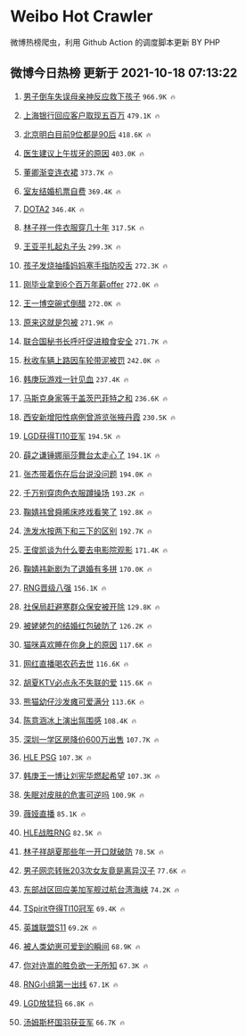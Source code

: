 # Weibo Hot Crawler 



微博热榜爬虫，利用 Github Action 的调度脚本更新 BY PHP 


## 微博今日热榜 更新于 2021-10-18 07:13:22 
1. [男子倒车失误母亲神反应救下孩子](https://s.weibo.com/weibo?q=%23%E7%94%B7%E5%AD%90%E5%80%92%E8%BD%A6%E5%A4%B1%E8%AF%AF%E6%AF%8D%E4%BA%B2%E7%A5%9E%E5%8F%8D%E5%BA%94%E6%95%91%E4%B8%8B%E5%AD%A9%E5%AD%90%23&Refer=top) `966.9K 🔥` 

1. [上海银行回应客户取现五百万](https://s.weibo.com/weibo?q=%23%E4%B8%8A%E6%B5%B7%E9%93%B6%E8%A1%8C%E5%9B%9E%E5%BA%94%E5%AE%A2%E6%88%B7%E5%8F%96%E7%8E%B0%E4%BA%94%E7%99%BE%E4%B8%87%23&Refer=top) `479.1K 🔥` 

1. [北京明白目前9位都是90后](https://s.weibo.com/weibo?q=%23%E5%8C%97%E4%BA%AC%E6%98%8E%E7%99%BD%E7%9B%AE%E5%89%8D9%E4%BD%8D%E9%83%BD%E6%98%AF90%E5%90%8E%23&Refer=top) `418.6K 🔥` 

1. [医生建议上午拔牙的原因](https://s.weibo.com/weibo?q=%23%E5%8C%BB%E7%94%9F%E5%BB%BA%E8%AE%AE%E4%B8%8A%E5%8D%88%E6%8B%94%E7%89%99%E7%9A%84%E5%8E%9F%E5%9B%A0%23&Refer=top) `403.0K 🔥` 

1. [董卿渐变连衣裙](https://s.weibo.com/weibo?q=%E8%91%A3%E5%8D%BF%E6%B8%90%E5%8F%98%E8%BF%9E%E8%A1%A3%E8%A3%99&Refer=top) `373.7K 🔥` 

1. [室友结婚机票自费](https://s.weibo.com/weibo?q=%23%E5%AE%A4%E5%8F%8B%E7%BB%93%E5%A9%9A%E6%9C%BA%E7%A5%A8%E8%87%AA%E8%B4%B9%23&Refer=top) `369.4K 🔥` 

1. [DOTA2](https://s.weibo.com/weibo?q=%23DOTA2%23&Refer=top) `346.4K 🔥` 

1. [林子祥一件衣服穿几十年](https://s.weibo.com/weibo?q=%23%E6%9E%97%E5%AD%90%E7%A5%A5%E4%B8%80%E4%BB%B6%E8%A1%A3%E6%9C%8D%E7%A9%BF%E5%87%A0%E5%8D%81%E5%B9%B4%23&Refer=top) `317.5K 🔥` 

1. [王亚平扎起丸子头](https://s.weibo.com/weibo?q=%23%E7%8E%8B%E4%BA%9A%E5%B9%B3%E6%89%8E%E8%B5%B7%E4%B8%B8%E5%AD%90%E5%A4%B4%23&Refer=top) `299.3K 🔥` 

1. [孩子发烧抽搐妈妈塞手指防咬舌](https://s.weibo.com/weibo?q=%23%E5%AD%A9%E5%AD%90%E5%8F%91%E7%83%A7%E6%8A%BD%E6%90%90%E5%A6%88%E5%A6%88%E5%A1%9E%E6%89%8B%E6%8C%87%E9%98%B2%E5%92%AC%E8%88%8C%23&Refer=top) `272.3K 🔥` 

1. [刚毕业拿到6个百万年薪offer](https://s.weibo.com/weibo?q=%23%E5%88%9A%E6%AF%95%E4%B8%9A%E6%8B%BF%E5%88%B06%E4%B8%AA%E7%99%BE%E4%B8%87%E5%B9%B4%E8%96%AAoffer%23&Refer=top) `272.0K 🔥` 

1. [王一博空碗式倒醋](https://s.weibo.com/weibo?q=%23%E7%8E%8B%E4%B8%80%E5%8D%9A%E7%A9%BA%E7%A2%97%E5%BC%8F%E5%80%92%E9%86%8B%23&Refer=top) `272.0K 🔥` 

1. [原来这就是包被](https://s.weibo.com/weibo?q=%23%E5%8E%9F%E6%9D%A5%E8%BF%99%E5%B0%B1%E6%98%AF%E5%8C%85%E8%A2%AB%23&Refer=top) `271.9K 🔥` 

1. [联合国秘书长呼吁促进粮食安全](https://s.weibo.com/weibo?q=%23%E8%81%94%E5%90%88%E5%9B%BD%E7%A7%98%E4%B9%A6%E9%95%BF%E5%91%BC%E5%90%81%E4%BF%83%E8%BF%9B%E7%B2%AE%E9%A3%9F%E5%AE%89%E5%85%A8%23&Refer=top) `271.7K 🔥` 

1. [秋收车辆上路因车轮带泥被罚](https://s.weibo.com/weibo?q=%23%E7%A7%8B%E6%94%B6%E8%BD%A6%E8%BE%86%E4%B8%8A%E8%B7%AF%E5%9B%A0%E8%BD%A6%E8%BD%AE%E5%B8%A6%E6%B3%A5%E8%A2%AB%E7%BD%9A%23&Refer=top) `242.0K 🔥` 

1. [韩庚玩游戏一针见血](https://s.weibo.com/weibo?q=%23%E9%9F%A9%E5%BA%9A%E7%8E%A9%E6%B8%B8%E6%88%8F%E4%B8%80%E9%92%88%E8%A7%81%E8%A1%80%23&Refer=top) `237.4K 🔥` 

1. [马斯克身家等于盖茨巴菲特之和](https://s.weibo.com/weibo?q=%23%E9%A9%AC%E6%96%AF%E5%85%8B%E8%BA%AB%E5%AE%B6%E7%AD%89%E4%BA%8E%E7%9B%96%E8%8C%A8%E5%B7%B4%E8%8F%B2%E7%89%B9%E4%B9%8B%E5%92%8C%23&Refer=top) `236.6K 🔥` 

1. [西安新增阳性病例曾游览张掖丹霞](https://s.weibo.com/weibo?q=%23%E8%A5%BF%E5%AE%89%E6%96%B0%E5%A2%9E%E9%98%B3%E6%80%A7%E7%97%85%E4%BE%8B%E6%9B%BE%E6%B8%B8%E8%A7%88%E5%BC%A0%E6%8E%96%E4%B8%B9%E9%9C%9E%23&Refer=top) `230.5K 🔥` 

1. [LGD获得TI10亚军](https://s.weibo.com/weibo?q=LGD%E8%8E%B7%E5%BE%97TI10%E4%BA%9A%E5%86%9B&Refer=top) `194.5K 🔥` 

1. [薛之谦锤娜丽莎舞台太走心了](https://s.weibo.com/weibo?q=%23%E8%96%9B%E4%B9%8B%E8%B0%A6%E9%94%A4%E5%A8%9C%E4%B8%BD%E8%8E%8E%E8%88%9E%E5%8F%B0%E5%A4%AA%E8%B5%B0%E5%BF%83%E4%BA%86%23&Refer=top) `194.1K 🔥` 

1. [张杰带着伤在后台说没问题](https://s.weibo.com/weibo?q=%23%E5%BC%A0%E6%9D%B0%E5%B8%A6%E7%9D%80%E4%BC%A4%E5%9C%A8%E5%90%8E%E5%8F%B0%E8%AF%B4%E6%B2%A1%E9%97%AE%E9%A2%98%23&Refer=top) `194.0K 🔥` 

1. [千万别穿肉色衣服蹲操场](https://s.weibo.com/weibo?q=%23%E5%8D%83%E4%B8%87%E5%88%AB%E7%A9%BF%E8%82%89%E8%89%B2%E8%A1%A3%E6%9C%8D%E8%B9%B2%E6%93%8D%E5%9C%BA%23&Refer=top) `193.2K 🔥` 

1. [鞠婧祎曾舜晞床咚戏看笑了](https://s.weibo.com/weibo?q=%23%E9%9E%A0%E5%A9%A7%E7%A5%8E%E6%9B%BE%E8%88%9C%E6%99%9E%E5%BA%8A%E5%92%9A%E6%88%8F%E7%9C%8B%E7%AC%91%E4%BA%86%23&Refer=top) `192.8K 🔥` 

1. [洗发水按两下和三下的区别](https://s.weibo.com/weibo?q=%23%E6%B4%97%E5%8F%91%E6%B0%B4%E6%8C%89%E4%B8%A4%E4%B8%8B%E5%92%8C%E4%B8%89%E4%B8%8B%E7%9A%84%E5%8C%BA%E5%88%AB%23&Refer=top) `192.7K 🔥` 

1. [王俊凯谈为什么要去电影院观影](https://s.weibo.com/weibo?q=%23%E7%8E%8B%E4%BF%8A%E5%87%AF%E8%B0%88%E4%B8%BA%E4%BB%80%E4%B9%88%E8%A6%81%E5%8E%BB%E7%94%B5%E5%BD%B1%E9%99%A2%E8%A7%82%E5%BD%B1%23&Refer=top) `171.4K 🔥` 

1. [鞠婧祎新剧为了退婚有多拼](https://s.weibo.com/weibo?q=%23%E9%9E%A0%E5%A9%A7%E7%A5%8E%E6%96%B0%E5%89%A7%E4%B8%BA%E4%BA%86%E9%80%80%E5%A9%9A%E6%9C%89%E5%A4%9A%E6%8B%BC%23&Refer=top) `170.0K 🔥` 

1. [RNG晋级八强](https://s.weibo.com/weibo?q=%23RNG%E6%99%8B%E7%BA%A7%E5%85%AB%E5%BC%BA%23&Refer=top) `156.1K 🔥` 

1. [社保局赶避寒群众保安被开除](https://s.weibo.com/weibo?q=%23%E7%A4%BE%E4%BF%9D%E5%B1%80%E8%B5%B6%E9%81%BF%E5%AF%92%E7%BE%A4%E4%BC%97%E4%BF%9D%E5%AE%89%E8%A2%AB%E5%BC%80%E9%99%A4%23&Refer=top) `129.8K 🔥` 

1. [被姥姥包的结婚红包破防了](https://s.weibo.com/weibo?q=%23%E8%A2%AB%E5%A7%A5%E5%A7%A5%E5%8C%85%E7%9A%84%E7%BB%93%E5%A9%9A%E7%BA%A2%E5%8C%85%E7%A0%B4%E9%98%B2%E4%BA%86%23&Refer=top) `126.2K 🔥` 

1. [猫咪喜欢睡在你身上的原因](https://s.weibo.com/weibo?q=%23%E7%8C%AB%E5%92%AA%E5%96%9C%E6%AC%A2%E7%9D%A1%E5%9C%A8%E4%BD%A0%E8%BA%AB%E4%B8%8A%E7%9A%84%E5%8E%9F%E5%9B%A0%23&Refer=top) `117.6K 🔥` 

1. [网红直播喝农药去世](https://s.weibo.com/weibo?q=%E7%BD%91%E7%BA%A2%E7%9B%B4%E6%92%AD%E5%96%9D%E5%86%9C%E8%8D%AF%E5%8E%BB%E4%B8%96&Refer=top) `116.6K 🔥` 

1. [胡夏KTV必点永不失联的爱](https://s.weibo.com/weibo?q=%23%E8%83%A1%E5%A4%8FKTV%E5%BF%85%E7%82%B9%E6%B0%B8%E4%B8%8D%E5%A4%B1%E8%81%94%E7%9A%84%E7%88%B1%23&Refer=top) `115.6K 🔥` 

1. [熊猫幼仔沙发瘫可爱满分](https://s.weibo.com/weibo?q=%23%E7%86%8A%E7%8C%AB%E5%B9%BC%E4%BB%94%E6%B2%99%E5%8F%91%E7%98%AB%E5%8F%AF%E7%88%B1%E6%BB%A1%E5%88%86%23&Refer=top) `113.6K 🔥` 

1. [陈意涵冰上演出氛围感](https://s.weibo.com/weibo?q=%23%E9%99%88%E6%84%8F%E6%B6%B5%E5%86%B0%E4%B8%8A%E6%BC%94%E5%87%BA%E6%B0%9B%E5%9B%B4%E6%84%9F%23&Refer=top) `108.4K 🔥` 

1. [深圳一学区房降价600万出售](https://s.weibo.com/weibo?q=%23%E6%B7%B1%E5%9C%B3%E4%B8%80%E5%AD%A6%E5%8C%BA%E6%88%BF%E9%99%8D%E4%BB%B7600%E4%B8%87%E5%87%BA%E5%94%AE%23&Refer=top) `107.7K 🔥` 

1. [HLE PSG](https://s.weibo.com/weibo?q=%23HLE%20PSG%23&Refer=top) `107.3K 🔥` 

1. [韩庚王一博让刘宪华燃起希望](https://s.weibo.com/weibo?q=%23%E9%9F%A9%E5%BA%9A%E7%8E%8B%E4%B8%80%E5%8D%9A%E8%AE%A9%E5%88%98%E5%AE%AA%E5%8D%8E%E7%87%83%E8%B5%B7%E5%B8%8C%E6%9C%9B%23&Refer=top) `107.3K 🔥` 

1. [失眠对皮肤的危害可逆吗](https://s.weibo.com/weibo?q=%23%E5%A4%B1%E7%9C%A0%E5%AF%B9%E7%9A%AE%E8%82%A4%E7%9A%84%E5%8D%B1%E5%AE%B3%E5%8F%AF%E9%80%86%E5%90%97%23&Refer=top) `100.9K 🔥` 

1. [薇娅直播](https://s.weibo.com/weibo?q=%23%E8%96%87%E5%A8%85%E7%9B%B4%E6%92%AD%23&Refer=top) `85.1K 🔥` 

1. [HLE战胜RNG](https://s.weibo.com/weibo?q=HLE%E6%88%98%E8%83%9CRNG&Refer=top) `82.5K 🔥` 

1. [林子祥胡夏那些年一开口就破防](https://s.weibo.com/weibo?q=%23%E6%9E%97%E5%AD%90%E7%A5%A5%E8%83%A1%E5%A4%8F%E9%82%A3%E4%BA%9B%E5%B9%B4%E4%B8%80%E5%BC%80%E5%8F%A3%E5%B0%B1%E7%A0%B4%E9%98%B2%23&Refer=top) `78.5K 🔥` 

1. [男子网恋转账203次女友竟是离异汉子](https://s.weibo.com/weibo?q=%23%E7%94%B7%E5%AD%90%E7%BD%91%E6%81%8B%E8%BD%AC%E8%B4%A6203%E6%AC%A1%E5%A5%B3%E5%8F%8B%E7%AB%9F%E6%98%AF%E7%A6%BB%E5%BC%82%E6%B1%89%E5%AD%90%23&Refer=top) `77.6K 🔥` 

1. [东部战区回应美加军舰过航台湾海峡](https://s.weibo.com/weibo?q=%23%E4%B8%9C%E9%83%A8%E6%88%98%E5%8C%BA%E5%9B%9E%E5%BA%94%E7%BE%8E%E5%8A%A0%E5%86%9B%E8%88%B0%E8%BF%87%E8%88%AA%E5%8F%B0%E6%B9%BE%E6%B5%B7%E5%B3%A1%23&Refer=top) `74.2K 🔥` 

1. [TSpirit夺得TI10冠军](https://s.weibo.com/weibo?q=%23TSpirit%E5%A4%BA%E5%BE%97TI10%E5%86%A0%E5%86%9B%23&Refer=top) `69.4K 🔥` 

1. [英雄联盟S11](https://s.weibo.com/weibo?q=%E8%8B%B1%E9%9B%84%E8%81%94%E7%9B%9FS11&Refer=top) `69.2K 🔥` 

1. [被人类幼崽可爱到的瞬间](https://s.weibo.com/weibo?q=%E8%A2%AB%E4%BA%BA%E7%B1%BB%E5%B9%BC%E5%B4%BD%E5%8F%AF%E7%88%B1%E5%88%B0%E7%9A%84%E7%9E%AC%E9%97%B4&Refer=top) `68.9K 🔥` 

1. [你对许嵩的胜负欲一无所知](https://s.weibo.com/weibo?q=%E4%BD%A0%E5%AF%B9%E8%AE%B8%E5%B5%A9%E7%9A%84%E8%83%9C%E8%B4%9F%E6%AC%B2%E4%B8%80%E6%97%A0%E6%89%80%E7%9F%A5&Refer=top) `67.3K 🔥` 

1. [RNG小组第一出线](https://s.weibo.com/weibo?q=%23RNG%E5%B0%8F%E7%BB%84%E7%AC%AC%E4%B8%80%E5%87%BA%E7%BA%BF%23&Refer=top) `67.1K 🔥` 

1. [LGD放猛犸](https://s.weibo.com/weibo?q=LGD%E6%94%BE%E7%8C%9B%E7%8A%B8&Refer=top) `66.8K 🔥` 

1. [汤姆斯杯国羽获亚军](https://s.weibo.com/weibo?q=%23%E6%B1%A4%E5%A7%86%E6%96%AF%E6%9D%AF%E5%9B%BD%E7%BE%BD%E8%8E%B7%E4%BA%9A%E5%86%9B%23&Refer=top) `66.7K 🔥` 

